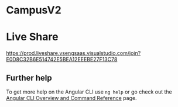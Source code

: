 # CampusV2

# Live Share
https://prod.liveshare.vsengsaas.visualstudio.com/join?E0D8C32B6E514742E5BEA12EEEBE27F13C78

## Further help

To get more help on the Angular CLI use `ng help` or go check out the [Angular CLI Overview and Command Reference](https://angular.io/cli) page.
